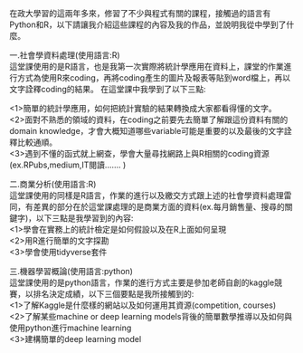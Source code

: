 在政大學習的這兩年多來，修習了不少與程式有關的課程，接觸過的語言有Python和R，以下請讓我介紹這些課程的內容及我的作品，並說明我從中學到了什麼。

一.社會學資料處理(使用語言:R)  
這堂課使用的是R語言，也是我第一次實際將統計學應用在資料上，課堂的作業進行方式為使用R來coding，再將coding產生的圖片及報表等貼到word檔上，再以文字詮釋coding的結果。
在這堂課中我學到了以下三點:  

<1>簡單的統計學應用，如何把統計實驗的結果轉換成大家都看得懂的文字。  
<2>面對不熟悉的領域的資料，在coding之前要先去簡單了解跟這份資料有關的domain knowledge，才會大概知道哪些variable可能是重要的以及最後的文字詮釋比較通順。  
<3>遇到不懂的函式就上網查，學會大量尋找網路上與R相關的coding資源(ex.RPubs,medium,IT閱讀....... )

二.商業分析(使用語言:R)  
這堂課使用的同樣是R語言，作業的進行以及繳交方式跟上述的社會學資料處理雷同，有差異的部分在於這堂課處理的是商業方面的資料(ex.每月銷售量、搜尋的關鍵字)，以下三點是我學習到的內容:  
<1>學會在實務上的統計檢定是如何假設以及在R上面如何呈現  
<2>用R進行簡單的文字探勘  
<3>學會使用tidyverse套件  

三.機器學習概論(使用語言:python)  
這堂課使用的是python語言，作業的進行方式主要是參加老師自創的kaggle競賽，以排名決定成績，以下三個要點是我所接觸到的:  
<1>了解Kaggle是什麼樣的網站以及如何運用其資源(competition, courses)  
<2>了解某些machine or deep learning models背後的簡單數學推導以及如何與使用python進行machine learning  
<3>建構簡單的deep learning model  







